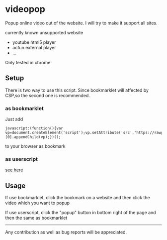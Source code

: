 videopop
========
Popup online video out of the website. I will try to make it support all sites.

currently known unsupported website
- youtube html5 player
- acfun external player
- ...

Only tested in chrome

## Setup
There is two way to use this script. Since bookmarklet will affected by CSP,so the second one is recommended.
### as bookmarklet
Just add 
```
javascript:(function(){var vp=document.createElement('script');vp.setAttribute('src','https://rawgit.com/archion/videopop/master/videopop.js');document.getElementsByTagName('head')[0].appendChild(vp);})();
```
to your browser as bookmark
### as userscript
[see here](https://greasyfork.org/scripts/4218-popup-video)

## Usage
If use bookmarklet, click the bookmark on a website and then click the video which you want to popup

If use userscript, click the "popup" button in bottom right of the page and then the same as bookmarklet

---
Any contribution as well as bug reports will be appreciated.  
